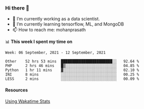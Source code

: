 ### Hi there 👋

- 🔭 I’m currently working as a data scientist.
- 🌱 I’m currently learning tensorflow, ML, and MongoDB
- 📫 How to reach me: mohanprasath

📊 **This week I spent my time on**
<!--START_SECTION:waka-->
```text
Week: 06 September, 2021 - 12 September, 2021

Other    52 hrs 53 mins  ███████████████████████░░   92.64 % 
PHP      2 hrs 46 mins   █▒░░░░░░░░░░░░░░░░░░░░░░░   04.85 % 
Python   1 hr 11 mins    ▓░░░░░░░░░░░░░░░░░░░░░░░░   02.10 % 
INI      8 mins          ░░░░░░░░░░░░░░░░░░░░░░░░░   00.25 % 
LESS     2 mins          ░░░░░░░░░░░░░░░░░░░░░░░░░   00.09 % 
```
<!--END_SECTION:waka-->

#### Resources
[Using Wakatime Stats](https://github.com/marketplace/actions/waka-readme)
